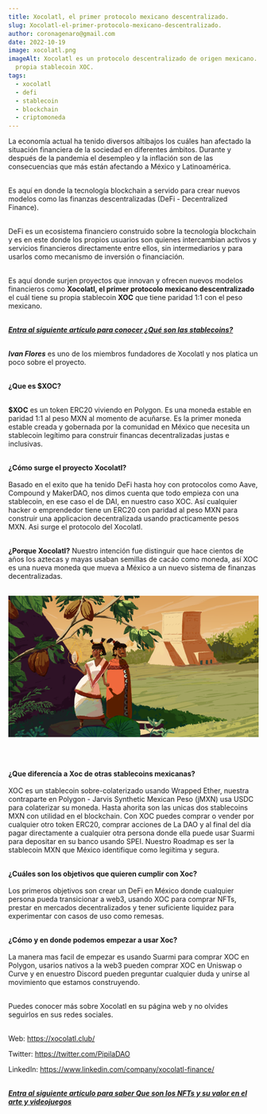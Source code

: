 ```yaml
---
title: Xocolatl, el primer protocolo mexicano descentralizado.
slug: Xocolatl-el-primer-protocolo-mexicano-descentralizado.
author: coronagenaro@gmail.com
date: 2022-10-19
image: xocolatl.png
imageAlt: Xocolatl es un protocolo descentralizado de origen mexicano. Tiene su
  propia stablecoin XOC.
tags:
  - xocolatl
  - defi
  - stablecoin
  - blockchain
  - criptomoneda
---
```

L﻿a economía actual ha tenido diversos altibajos los cuáles han afectado la situación financiera de la sociedad en diferentes ámbitos. Durante y después de la pandemia el desempleo y la inflación son de las consecuencias que más están afectando a México y Latinoamérica.<br/><br/>

E﻿s aquí en donde la tecnología blockchain a servido para crear nuevos modelos como las finanzas descentralizadas (DeFi - Decentralized Finance).<br/><br/>

DeFi es un ecosistema financiero construido sobre la tecnología blockchain y es en este donde los propios usuarios son quienes intercambian activos y servicios financieros directamente entre ellos, sin intermediarios y para usarlos como mecanismo de inversión o financiación.<br/><br/>

Es aquí donde surjen proyectos que innovan y ofrecen nuevos modelos financieros como **Xocolatl, el primer protocolo mexicano descentralizado** el cuál tiene su propia stablecoin **XOC** que tiene paridad 1:1 con el peso mexicano.<br/><br/>

***[E﻿ntra al siguiente artículo para conocer ¿Qué son las stablecoins?](https://www.oasisfinanciero.mx/blog/2022-10-15/que-son-las-stablecoins/)***<br/><br/>

[](https://www.oasisfinanciero.mx/blog/2022-10-15/que-son-las-stablecoins/)***I﻿van Flores*** es uno de los miembros fundadores de Xocolatl y nos platica un poco sobre el proyecto.<br/><br/>

**¿Que es $XOC?**<br/><br/>

**$XOC** es un token ERC20 viviendo en Polygon. Es una moneda estable en paridad 1:1 al peso MXN al momento de acuñarse. Es la primer moneda estable creada y gobernada por la comunidad en México que necesita un stablecoin legítimo para construir financas decentralizadas justas e inclusivas.<br/><br/>

**¿Cómo surge el proyecto Xocolatl?**<br/><br/>Basado en el exito que ha tenido DeFi hasta hoy con protocolos como Aave, Compound y MakerDAO, nos dimos cuenta que todo empieza con una stablecoin, en ese caso el de DAI, en nuestro caso XOC. Así cualquier hacker o emprendedor tiene un ERC20 con paridad al peso MXN para construir una applicacion decentralizada usando practicamente pesos MXN. Asi surge el protocolo del Xocolatl. <br/><br/>

**¿Porque Xocolatl?** Nuestro intención fue distinguir que hace cientos de años los aztecas y mayas usaban semillas de cacáo como moneda, así XOC es una nueva moneda que mueva a México a un nuevo sistema de finanzas decentralizadas.<br/><br/>

![Xocolatl es un protocolo descentralizado de origen mexicano. Tiene su propia stablecoin XOC.](cover_image.png "Xocolatl cover image")

<br/><br/>

**¿Que diferencía a Xoc de otras stablecoins mexicanas?**<br/><br/>XOC es un stablecoin sobre-colaterizado usando Wrapped Ether, nuestra contraparte en Polygon - Jarvis Synthetic Mexican Peso (jMXN) usa USDC para colaterizar su moneda. Hasta ahorita son las unicas dos stablecoins MXN con utilidad en el blockchain. Con XOC puedes comprar o vender por cualquier otro token ERC20, comprar acciones de La DAO y al final del día pagar directamente a cualquier otra persona donde ella puede usar Suarmi para depositar en su banco usando SPEI. Nuestro Roadmap es ser la stablecoin MXN que México identifique como legiítima y segura.<br/><br/>

**¿Cuáles son los objetivos que quieren cumplir con Xoc?**<br/><br/>Los primeros objetivos son crear un DeFi en México donde cualquier persona pueda transicionar a web3, usando XOC para comprar NFTs, prestar en mercados decentralizados y tener suficiente liquidez para experimentar con casos de uso como remesas.<br/><br/>

**¿Cómo y en donde podemos empezar a usar Xoc?**<br/><br/>La manera mas facil de empezar es usando Suarmi para comprar XOC en Polygon, usarios nativos a la web3 pueden comprar XOC en Uniswap o Curve y en enuestro Discord pueden preguntar cualquier duda y unirse al movimiento que estamos construyendo.<br/><br/>

P﻿uedes conocer más sobre Xocolatl en su página web y no olvides seguirlos en sus redes sociales.<br/><br/>

Web: https://xocolatl.club/

T﻿witter: https://twitter.com/PipilaDAO

L﻿inkedIn: https://www.linkedin.com/company/xocolatl-finance/<br/><br/>

***[E﻿ntra al siguiente artículo para saber Que son los NFTs y su valor en el arte y videojuegos](https://www.oasisfinanciero.mx/blog/2022-06-18/qu%C3%A9-son-los-nft-y-su-valor-en-el-arte-y-videojuegos/)***